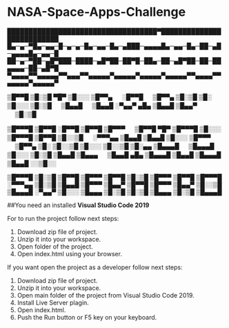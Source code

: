 # NASA-Space-Apps-Challenge

███████████████████████████████████▀██████████████████████████
█▄─▄─▀█▄─▄▄─█─▄─▄─█▄─▄▄─█▄─▄███─▄▄▄▄█▄─▄▄─█▄─██─▄█─▄▄▄▄█▄─▄▄─█
██─▄─▀██─▄█▀███─████─▄█▀██─██▀█─██▄─██─▄█▀██─██─██▄▄▄▄─██─▄█▀█
▀▄▄▄▄▀▀▄▄▄▄▄▀▀▄▄▄▀▀▄▄▄▄▄▀▄▄▄▄▄▀▄▄▄▄▄▀▄▄▄▄▄▀▀▄▄▄▄▀▀▄▄▄▄▄▀▄▄▄▄▄▀

▒█▀▀█ ▒█░▒█ ▀█▀ ▒█░░░ ▒█▀▀▄ 　 ░█▀▀█ 　 
▒█▀▀▄ ▒█░▒█ ▒█░ ▒█░░░ ▒█░▒█ 　 ▒█▄▄█ 　 
▒█▄▄█ ░▀▄▄▀ ▄█▄ ▒█▄▄█ ▒█▄▄▀ 　 ▒█░▒█ 　 

▒█▀▀▀█ ▒█▀▀█ ░█▀▀█ ▒█▀▀█ ▒█▀▀▀ 　 ▒█▀▀█ ▀█▀ ▒█▀▀▀█ ▒█░░░ ▒█▀▀▀█ ▒█▀▀█ ▒█░░▒█ 　 
░▀▀▀▄▄ ▒█▄▄█ ▒█▄▄█ ▒█░░░ ▒█▀▀▀ 　 ▒█▀▀▄ ▒█░ ▒█░░▒█ ▒█░░░ ▒█░░▒█ ▒█░▄▄ ▒█▄▄▄█ 　 
▒█▄▄▄█ ▒█░░░ ▒█░▒█ ▒█▄▄█ ▒█▄▄▄ 　 ▒█▄▄█ ▄█▄ ▒█▄▄▄█ ▒█▄▄█ ▒█▄▄▄█ ▒█▄▄█ ░░▒█░░ 　 

▒█▀▀▀█ ▒█░▒█ ▒█▀▀█ ▒█▀▀▀ ▒█▀▀█ ▒█░▒█ ▒█▀▀▀ ▒█▀▀█ ▒█▀▀▀█ 
░▀▀▀▄▄ ▒█░▒█ ▒█▄▄█ ▒█▀▀▀ ▒█▄▄▀ ▒█▀▀█ ▒█▀▀▀ ▒█▄▄▀ ▒█░░▒█ 
▒█▄▄▄█ ░▀▄▄▀ ▒█░░░ ▒█▄▄▄ ▒█░▒█ ▒█░▒█ ▒█▄▄▄ ▒█░▒█ ▒█▄▄▄█

##You need an installed **Visual Studio Code 2019**

For to run the project follow next steps:

1. Download zip file of project.
2. Unzip it into your workspace.
3. Open folder of the project.
4. Open index.html using your browser.

If you want open the project as a developer follow next steps:

1. Download zip file of project.
2. Unzip it into your workspace.
3. Open main folder of the project from Visual Studio Code 2019.
4. Install Live Server plagin.
5. Open index.html.
6. Push the Run button or F5 key on your keyboard.
